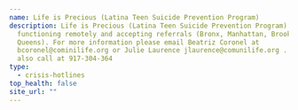 ```yaml
---
name: Life is Precious (Latina Teen Suicide Prevention Program)
description: Life is Precious (Latina Teen Suicide Prevention Program) is
  functioning remotely and accepting referrals (Bronx, Manhattan, Brooklyn,
  Queens). For more information please email Beatriz Coronel at
  bcoronel@cominilife.org or Julie Laurence jlaurence@comunilife.org . You can
  also call at 917-304-364
type:
  - crisis-hotlines
top_health: false
site_url: ""
---
```

